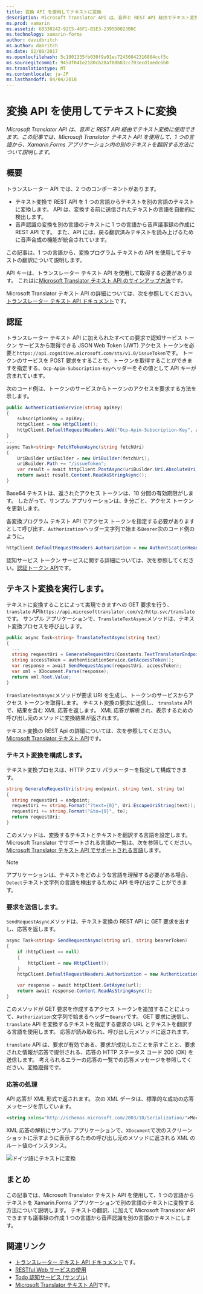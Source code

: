 ```yaml
---
title: 変換 API を使用してテキストに変換
description: Microsoft Translator API は、音声と REST API 経由でテキスト変換に使用できます。 この記事では、Microsoft Translator テキスト API を使用して、1 つの言語から、Xamarin.Forms アプリケーション内の別のテキストを翻訳する方法について説明します。
ms.prod: xamarin
ms.assetid: 68330242-92C5-46F1-B1E3-2395D8823B0C
ms.technology: xamarin-forms
author: davidbritch
ms.author: dabritch
ms.date: 02/08/2017
ms.openlocfilehash: 5c1001335fb030f9a91ec72456042316864ccf5c
ms.sourcegitcommit: 945df041e2180cb20af08b83cc703ecd1aedc6b0
ms.translationtype: MT
ms.contentlocale: ja-JP
ms.lasthandoff: 04/04/2018
---
```

# <a name="text-translation-using-the-translator-api"></a>変換 API を使用してテキストに変換

_Microsoft Translator API は、音声と REST API 経由でテキスト変換に使用できます。この記事では、Microsoft Translator テキスト API を使用して、1 つの言語から、Xamarin.Forms アプリケーション内の別のテキストを翻訳する方法について説明します。_

## <a name="overview"></a>概要

トランスレーター API では、2 つのコンポーネントがあります。

- テキスト変換で REST API を 1 つの言語からテキストを別の言語のテキストに変換します。 API は、変換する前に送信されたテキストの言語を自動的に検出します。
- 音声認識の変換を別の言語のテキストに 1 つの言語から音声議事録の作成に REST API です。 また、API には、戻る翻訳済みテキストを読み上げるために音声合成の機能が統合されています。

この記事は、1 つの言語から、変換プログラム テキストの API を使用してテキストの翻訳について説明します。

API キーは、トランスレーター テキスト API を使用して取得する必要があります。 これはに[Microsoft Translator テキスト API のサインアップ方法](/azure/cognitive-services/translator/translator-text-how-to-signup/)です。

Microsoft Translator テキスト API の詳細については、次を参照してください。[トランスレーター テキスト API ドキュメント](/azure/cognitive-services/translator/)です。

## <a name="authentication"></a>認証

トランスレーター テキスト API に加えられたすべての要求で認知サービス トークン サービスから取得できる JSON Web Token (JWT) アクセス トークンを必要と`https://api.cognitive.microsoft.com/sts/v1.0/issueToken`です。 トークンのサービスを POST 要求をすることで、トークンを取得することができますを指定する、`Ocp-Apim-Subscription-Key`ヘッダーをその値として API キーが含まれています。

次のコード例は、トークンのサービスからトークンのアクセスを要求する方法を示します。

```csharp
public AuthenticationService(string apiKey)
{
    subscriptionKey = apiKey;
    httpClient = new HttpClient();
    httpClient.DefaultRequestHeaders.Add("Ocp-Apim-Subscription-Key", apiKey);
}
...
async Task<string> FetchTokenAsync(string fetchUri)
{
    UriBuilder uriBuilder = new UriBuilder(fetchUri);
    uriBuilder.Path += "/issueToken";
    var result = await httpClient.PostAsync(uriBuilder.Uri.AbsoluteUri, null);
    return await result.Content.ReadAsStringAsync();
}
```

Base64 テキストは、返されたアクセス トークンは、10 分間の有効期限がします。 したがって、サンプル アプリケーションは、9 分ごと、アクセス トークンを更新します。

各変換プログラム テキスト API でアクセス トークンを指定する必要がありますとして呼び出す、`Authorization`ヘッダー文字列で始まる`Bearer`次のコード例のように。

```csharp
httpClient.DefaultRequestHeaders.Authorization = new AuthenticationHeaderValue("Bearer", bearerToken);
```

認知サービス トークン サービスに関する詳細については、次を参照してください。[認証トークン API](http://docs.microsofttranslator.com/oauth-token.html)です。

## <a name="performing-text-translation"></a>テキスト変換を実行します。

テキストに変換することによって実現できますへの GET 要求を行う、 `translate` API`https://api.microsofttranslator.com/v2/http.svc/translate`です。 サンプル アプリケーションで、`TranslateTextAsync`メソッドは、テキスト変換プロセスを呼び出します。

```csharp
public async Task<string> TranslateTextAsync(string text)
{
  ...
  string requestUri = GenerateRequestUri(Constants.TextTranslatorEndpoint, text, "en", "de");
  string accessToken = authenticationService.GetAccessToken();
  var response = await SendRequestAsync(requestUri, accessToken);
  var xml = XDocument.Parse(response);
  return xml.Root.Value;
}
```

`TranslateTextAsync`メソッドが要求 URI を生成し、トークンのサービスからアクセス トークンを取得します。 テキスト変換の要求に送信し、 `translate` API で、結果を含む XML 応答を返します。 XML 応答が解析され、表示するための呼び出し元のメソッドに変換結果が返されます。

テキスト変換の REST Api の詳細については、次を参照してください。 [Microsoft Translator テキスト API](http://docs.microsofttranslator.com/text-translate.html)です。

### <a name="configuring-text-translation"></a>テキスト変換を構成します。

テキスト変換プロセスは、HTTP クエリ パラメーターを指定して構成できます。

```csharp
string GenerateRequestUri(string endpoint, string text, string to)
{
  string requestUri = endpoint;
  requestUri += string.Format("?text={0}", Uri.EscapeUriString(text));
  requestUri += string.Format("&to={0}", to);
  return requestUri;
}
```

このメソッドは、変換するテキストとテキストを翻訳する言語を設定します。 Microsoft Translator でサポートされる言語の一覧は、次を参照してください。 [Microsoft Translator テキスト API でサポートされる言語](/azure/cognitive-services/translator/languages/)します。

> [!NOTE]
> アプリケーションは、テキストをどのような言語を理解する必要がある場合、`Detect`テキスト文字列の言語を検出するために API を呼び出すことができます。

### <a name="sending-the-request"></a>要求を送信します。

`SendRequestAsync`メソッドは、テキスト変換の REST API に GET 要求を出すし、応答を返します。

```csharp
async Task<string> SendRequestAsync(string url, string bearerToken)
{
    if (httpClient == null)
    {
        httpClient = new HttpClient();
    }
    httpClient.DefaultRequestHeaders.Authorization = new AuthenticationHeaderValue("Bearer", bearerToken);

    var response = await httpClient.GetAsync(url);
    return await response.Content.ReadAsStringAsync();
}
```

このメソッドが GET 要求を作成するアクセス トークンを追加することによって、`Authorization`文字列で始まるヘッダー`Bearer`です。 GET 要求に送信し、 `translate` API を変換するテキストを指定する要求の URL とテキストを翻訳する言語を使用します。 応答が読み取られ、呼び出し元メソッドに返されます。

`translate` API は、要求が有効である、要求が成功したことを示すことと、要求された情報が応答で提供される、応答の HTTP ステータス コード 200 (OK) を送信します。 考えられるエラーの応答の一覧での応答メッセージを参照してください。[変換取得](http://docs.microsofttranslator.com/text-translate.html#!/default/get_Translate)です。

### <a name="processing-the-response"></a>応答の処理

API 応答が XML 形式で返されます。 次の XML データは、標準的な成功の応答メッセージを示しています。

```xml
<string xmlns="http://schemas.microsoft.com/2003/10/Serialization/">Morgen kaufen gehen ein</string>
```

XML 応答の解析にサンプル アプリケーションで、`XDocument`で次のスクリーン ショットに示すように表示するための呼び出し元のメソッドに返される XML のルート値のインスタンス。

![](text-translation-images/text-translation.png "ドイツ語にテキストに変換")

## <a name="summary"></a>まとめ

この記事では、Microsoft Translator テキスト API を使用して、1 つの言語からテキストを Xamarin.Forms アプリケーションで別の言語のテキストに変換する方法について説明します。 テキストの翻訳、に加えて Microsoft Translator API できますも議事録の作成 1 つの言語から音声認識を別の言語のテキストにします。

## <a name="related-links"></a>関連リンク

- [トランスレーター テキスト API ドキュメント](/azure/cognitive-services/translator/)です。
- [RESTful Web サービスの使用](~/xamarin-forms/data-cloud/consuming/rest.md)
- [Todo 認知サービス (サンプル)](https://developer.xamarin.com/samples/xamarin-forms/WebServices/TodoCognitiveServices/)
- [Microsoft Translator テキスト API](http://docs.microsofttranslator.com/text-translate.html)です。
